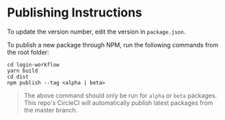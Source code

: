 # Publishing Instructions

To update the version number, edit the version in `package.json`. 

To publish a new package through NPM, run the following commands from the root folder: 

```
cd login-workflow
yarn build 
cd dist
npm publish --tag <alpha | beta>
```

> The above command should only be run for `alpha` or `beta` packages.  This repo's CircleCI will automatically publish latest packages from the master branch. 
